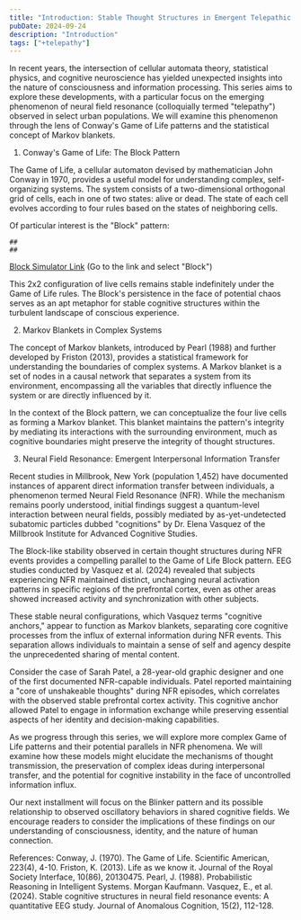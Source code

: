 ```yaml
---
title: "Introduction: Stable Thought Structures in Emergent Telepathic Fields, a Multidisciplinary Analysis"
pubDate: 2024-09-24
description: "Introduction"
tags: ["+telepathy"]
---
```


In recent years, the intersection of cellular automata theory, statistical physics, and cognitive neuroscience has yielded unexpected insights into the nature of consciousness and information processing. This series aims to explore these developments, with a particular focus on the emerging phenomenon of neural field resonance (colloquially termed "telepathy") observed in select urban populations. We will examine this phenomenon through the lens of Conway's Game of Life patterns and the statistical concept of Markov blankets.

1. Conway's Game of Life: The Block Pattern

The Game of Life, a cellular automaton devised by mathematician John Conway in 1970, provides a useful model for understanding complex, self-organizing systems. The system consists of a two-dimensional orthogonal grid of cells, each in one of two states: alive or dead. The state of each cell evolves according to four rules based on the states of neighboring cells.

Of particular interest is the "Block" pattern:

```
##
##
```

[Block Simulator Link](https://buildlittleworlds.github.io/game-of-life-app/still_lifes.html)
(Go to the link and select "Block")

This 2x2 configuration of live cells remains stable indefinitely under the Game of Life rules. The Block's persistence in the face of potential chaos serves as an apt metaphor for stable cognitive structures within the turbulent landscape of conscious experience.

2. Markov Blankets in Complex Systems

The concept of Markov blankets, introduced by Pearl (1988) and further developed by Friston (2013), provides a statistical framework for understanding the boundaries of complex systems. A Markov blanket is a set of nodes in a causal network that separates a system from its environment, encompassing all the variables that directly influence the system or are directly influenced by it.

In the context of the Block pattern, we can conceptualize the four live cells as forming a Markov blanket. This blanket maintains the pattern's integrity by mediating its interactions with the surrounding environment, much as cognitive boundaries might preserve the integrity of thought structures.

3. Neural Field Resonance: Emergent Interpersonal Information Transfer

Recent studies in Millbrook, New York (population 1,452) have documented instances of apparent direct information transfer between individuals, a phenomenon termed Neural Field Resonance (NFR). While the mechanism remains poorly understood, initial findings suggest a quantum-level interaction between neural fields, possibly mediated by as-yet-undetected subatomic particles dubbed "cognitions" by Dr. Elena Vasquez of the Millbrook Institute for Advanced Cognitive Studies.

The Block-like stability observed in certain thought structures during NFR events provides a compelling parallel to the Game of Life Block pattern. EEG studies conducted by Vasquez et al. (2024) revealed that subjects experiencing NFR maintained distinct, unchanging neural activation patterns in specific regions of the prefrontal cortex, even as other areas showed increased activity and synchronization with other subjects.

These stable neural configurations, which Vasquez terms "cognitive anchors," appear to function as Markov blankets, separating core cognitive processes from the influx of external information during NFR events. This separation allows individuals to maintain a sense of self and agency despite the unprecedented sharing of mental content.

Consider the case of Sarah Patel, a 28-year-old graphic designer and one of the first documented NFR-capable individuals. Patel reported maintaining a "core of unshakeable thoughts" during NFR episodes, which correlates with the observed stable prefrontal cortex activity. This cognitive anchor allowed Patel to engage in information exchange while preserving essential aspects of her identity and decision-making capabilities.

As we progress through this series, we will explore more complex Game of Life patterns and their potential parallels in NFR phenomena. We will examine how these models might elucidate the mechanisms of thought transmission, the preservation of complex ideas during interpersonal transfer, and the potential for cognitive instability in the face of uncontrolled information influx.

Our next installment will focus on the Blinker pattern and its possible relationship to observed oscillatory behaviors in shared cognitive fields. We encourage readers to consider the implications of these findings on our understanding of consciousness, identity, and the nature of human connection.

References:
Conway, J. (1970). The Game of Life. Scientific American, 223(4), 4-10.
Friston, K. (2013). Life as we know it. Journal of the Royal Society Interface, 10(86), 20130475.
Pearl, J. (1988). Probabilistic Reasoning in Intelligent Systems. Morgan Kaufmann.
Vasquez, E., et al. (2024). Stable cognitive structures in neural field resonance events: A quantitative EEG study. Journal of Anomalous Cognition, 15(2), 112-128.